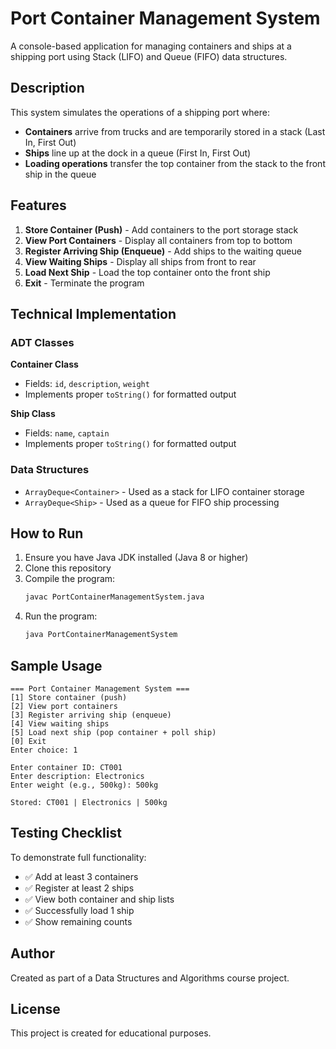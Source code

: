 # Port Container Management System

A console-based application for managing containers and ships at a shipping port using Stack (LIFO) and Queue (FIFO) data structures.

## Description

This system simulates the operations of a shipping port where:
- **Containers** arrive from trucks and are temporarily stored in a stack (Last In, First Out)
- **Ships** line up at the dock in a queue (First In, First Out)
- **Loading operations** transfer the top container from the stack to the front ship in the queue

## Features

1. **Store Container (Push)** - Add containers to the port storage stack
2. **View Port Containers** - Display all containers from top to bottom
3. **Register Arriving Ship (Enqueue)** - Add ships to the waiting queue
4. **View Waiting Ships** - Display all ships from front to rear
5. **Load Next Ship** - Load the top container onto the front ship
6. **Exit** - Terminate the program

## Technical Implementation

### ADT Classes

**Container Class**
- Fields: `id`, `description`, `weight`
- Implements proper `toString()` for formatted output

**Ship Class**
- Fields: `name`, `captain`
- Implements proper `toString()` for formatted output

### Data Structures
- `ArrayDeque<Container>` - Used as a stack for LIFO container storage
- `ArrayDeque<Ship>` - Used as a queue for FIFO ship processing

## How to Run

1. Ensure you have Java JDK installed (Java 8 or higher)
2. Clone this repository
3. Compile the program:
   ```bash
   javac PortContainerManagementSystem.java
   ```
4. Run the program:
   ```bash
   java PortContainerManagementSystem
   ```

## Sample Usage

```
=== Port Container Management System ===
[1] Store container (push)
[2] View port containers
[3] Register arriving ship (enqueue)
[4] View waiting ships
[5] Load next ship (pop container + poll ship)
[0] Exit
Enter choice: 1

Enter container ID: CT001
Enter description: Electronics
Enter weight (e.g., 500kg): 500kg

Stored: CT001 | Electronics | 500kg
```

## Testing Checklist

To demonstrate full functionality:
- ✅ Add at least 3 containers
- ✅ Register at least 2 ships
- ✅ View both container and ship lists
- ✅ Successfully load 1 ship
- ✅ Show remaining counts

## Author

Created as part of a Data Structures and Algorithms course project.

## License

This project is created for educational purposes.
